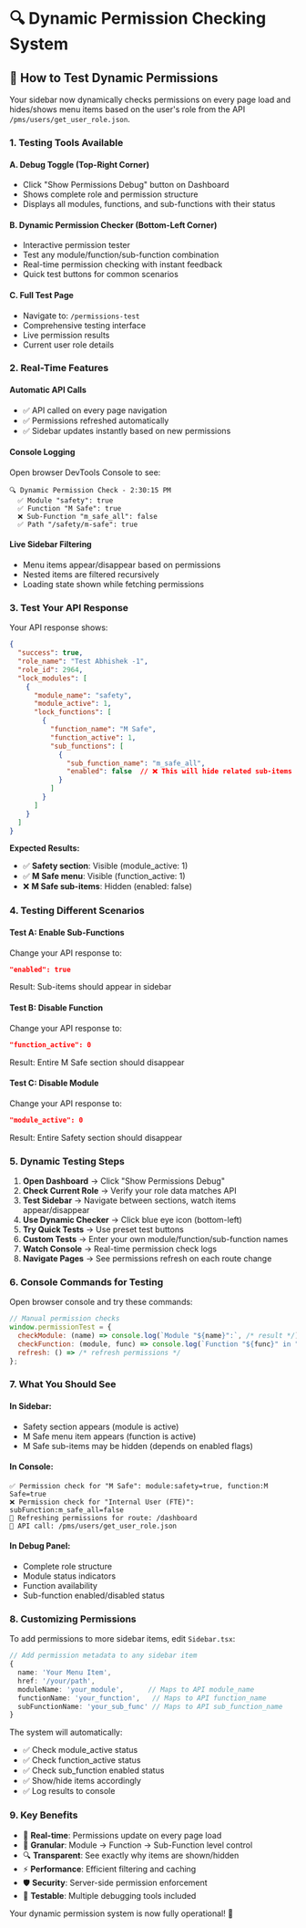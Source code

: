 # 🔍 Dynamic Permission Checking System

## 🚀 How to Test Dynamic Permissions

Your sidebar now dynamically checks permissions on every page load and hides/shows menu items based on the user's role from the API `/pms/users/get_user_role.json`.

### 1. **Testing Tools Available**

#### **A. Debug Toggle (Top-Right Corner)**
- Click "Show Permissions Debug" button on Dashboard
- Shows complete role and permission structure
- Displays all modules, functions, and sub-functions with their status

#### **B. Dynamic Permission Checker (Bottom-Left Corner)**  
- Interactive permission tester
- Test any module/function/sub-function combination
- Real-time permission checking with instant feedback
- Quick test buttons for common scenarios

#### **C. Full Test Page** 
- Navigate to: `/permissions-test`
- Comprehensive testing interface
- Live permission results
- Current user role details

### 2. **Real-Time Features**

#### **Automatic API Calls**
- ✅ API called on every page navigation
- ✅ Permissions refreshed automatically
- ✅ Sidebar updates instantly based on new permissions

#### **Console Logging** 
Open browser DevTools Console to see:
```
🔍 Dynamic Permission Check - 2:30:15 PM
  ✅ Module "safety": true
  ✅ Function "M Safe": true  
  ❌ Sub-Function "m_safe_all": false
  ✅ Path "/safety/m-safe": true
```

#### **Live Sidebar Filtering**
- Menu items appear/disappear based on permissions
- Nested items are filtered recursively
- Loading state shown while fetching permissions

### 3. **Test Your API Response**

Your API response shows:
```json
{
  "success": true,
  "role_name": "Test Abhishek -1", 
  "role_id": 2964,
  "lock_modules": [
    {
      "module_name": "safety",
      "module_active": 1,
      "lock_functions": [
        {
          "function_name": "M Safe",
          "function_active": 1,
          "sub_functions": [
            {
              "sub_function_name": "m_safe_all",
              "enabled": false  // ❌ This will hide related sub-items
            }
          ]
        }
      ]
    }
  ]
}
```

**Expected Results:**
- ✅ **Safety section**: Visible (module_active: 1)
- ✅ **M Safe menu**: Visible (function_active: 1)  
- ❌ **M Safe sub-items**: Hidden (enabled: false)

### 4. **Testing Different Scenarios**

#### **Test A: Enable Sub-Functions**
Change your API response to:
```json
"enabled": true
```
Result: Sub-items should appear in sidebar

#### **Test B: Disable Function** 
Change your API response to:
```json
"function_active": 0  
```
Result: Entire M Safe section should disappear

#### **Test C: Disable Module**
Change your API response to:
```json
"module_active": 0
```
Result: Entire Safety section should disappear

### 5. **Dynamic Testing Steps**

1. **Open Dashboard** → Click "Show Permissions Debug"
2. **Check Current Role** → Verify your role data matches API
3. **Test Sidebar** → Navigate between sections, watch items appear/disappear
4. **Use Dynamic Checker** → Click blue eye icon (bottom-left)
5. **Try Quick Tests** → Use preset test buttons
6. **Custom Tests** → Enter your own module/function/sub-function names
7. **Watch Console** → Real-time permission check logs
8. **Navigate Pages** → See permissions refresh on each route change

### 6. **Console Commands for Testing**

Open browser console and try these commands:
```javascript
// Manual permission checks
window.permissionTest = {
  checkModule: (name) => console.log(`Module "${name}":`, /* result */),
  checkFunction: (module, func) => console.log(`Function "${func}" in "${module}":`, /* result */),
  refresh: () => /* refresh permissions */
};
```

### 7. **What You Should See**

#### **In Sidebar:**
- Safety section appears (module is active)
- M Safe menu item appears (function is active)
- M Safe sub-items may be hidden (depends on enabled flags)

#### **In Console:**
```
✅ Permission check for "M Safe": module:safety=true, function:M Safe=true
❌ Permission check for "Internal User (FTE)": subFunction:m_safe_all=false
🔄 Refreshing permissions for route: /dashboard
📡 API call: /pms/users/get_user_role.json
```

#### **In Debug Panel:**
- Complete role structure
- Module status indicators  
- Function availability
- Sub-function enabled/disabled status

### 8. **Customizing Permissions**

To add permissions to more sidebar items, edit `Sidebar.tsx`:

```typescript
// Add permission metadata to any sidebar item
{ 
  name: 'Your Menu Item', 
  href: '/your/path',
  moduleName: 'your_module',      // Maps to API module_name
  functionName: 'your_function',   // Maps to API function_name  
  subFunctionName: 'your_sub_func' // Maps to API sub_function_name
}
```

The system will automatically:
- ✅ Check module_active status
- ✅ Check function_active status  
- ✅ Check sub_function enabled status
- ✅ Show/hide items accordingly
- ✅ Log results to console

### 9. **Key Benefits**

- 🔄 **Real-time**: Permissions update on every page load
- 🎯 **Granular**: Module → Function → Sub-Function level control
- 🔍 **Transparent**: See exactly why items are shown/hidden
- ⚡ **Performance**: Efficient filtering and caching
- 🛡️ **Security**: Server-side permission enforcement
- 🧪 **Testable**: Multiple debugging tools included

Your dynamic permission system is now fully operational! 🎉

